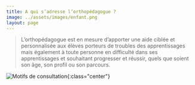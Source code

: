 ```yaml
---
title: A qui s’adresse l’orthopédagogue ?
image: ../assets/images/enfant.png
layout: page
---
```

<style type="text/css">
    .center {
    display: block;
    margin-left: auto;
    margin-right: auto;
    width: 70%;
    }
</style>

>L’orthopédagogue est en mesure d’apporter une aide ciblée et personnalisée aux élèves porteurs de troubles des apprentissages mais également à toute personne en difficulté dans ses apprentissages et souhaitant progresser et réussir, quels que soient son âge, son profil ou son parcours.

![Motifs de consultation](../assets/images/motifs_consultation.png){:class="center"}
